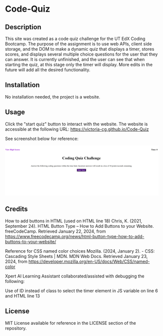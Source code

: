 # Code-Quiz

## Description

This site was created as a code quiz challenge for the UT EdX Coding Bootcamp. The purpose of the assignment is to use web APIs, client side storage, and the DOM to make a dynamic quiz that displays a timer, stores scores, and displays several multiple choice questions for the user that they can answer. It is currently unfinished, and the user can see that when starting the quiz, at this stage only the timer will display. More edits in the future will add all the desired functionality.

## Installation

No installation needed, the project is a website. 

## Usage

Click the "start quiz" button to interact with the website. The website is accessible at the following URL: https://victoria-cg.github.io/Code-Quiz

See screenshot below for reference:

![screenshot of code quiz starting page](assets/images/code%20quiz%20screenshot%201.png)
    
## Credits

How to add buttons in HTML (used on HTML line 18)
Chris, K. (2021, September 24). HTML Button Type – How to Add Buttons to your Website. freeCodeCamp. Retrieved January 22, 2024, from https://www.freecodecamp.org/news/html-button-type-how-to-add-buttons-to-your-website/

Reference for CSS named color choices
Mozilla. (2024, January 2). <named-color> - CSS: Cascading Style Sheets | MDN. MDN Web Docs. Retrieved January 23, 2024, from https://developer.mozilla.org/en-US/docs/Web/CSS/named-color


Xpert AI Learning Assistant collaborated/assisted with debugging the following:

Use of ID instead of class to select the timer element in JS variable on line 6 and HTML line 13

## License

MIT License available for reference in the LICENSE section of the repository.